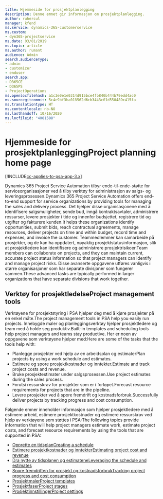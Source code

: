 ```yaml
---
title: Hjemmeside for prosjektplanlegging
description: Denne emnet gir informasjon om prosjektplanlegging.
author: ruhercul
manager: kfend
ms.service: dynamics-365-customerservice
ms.custom:
- dyn365-projectservice
ms.date: 03/01/2019
ms.topic: article
ms.author: rumant
audience: Admin
search.audienceType:
- admin
- customizer
- enduser
search.app:
- D365CE
- D365PS
- ProjectOperations
ms.openlocfilehash: a1c3e0e1e0314d915bce4fb840b444b79edd4ac0
ms.sourcegitcommit: 5c4c9bf3ba018562d6cb3443c01d550489c415fa
ms.translationtype: HT
ms.contentlocale: nb-NO
ms.lasthandoff: 10/16/2020
ms.locfileid: "4081588"
---
```

# <a name="project-planning-home-page"></a><span data-ttu-id="733d3-103">Hjemmeside for prosjektplanlegging</span><span class="sxs-lookup"><span data-stu-id="733d3-103">Project planning home page</span></span>

[!INCLUDE[cc-applies-to-psa-app-3.x](../includes/cc-applies-to-psa-app-3x.md)]

<span data-ttu-id="733d3-104">Dynamics 365 Project Service Automation tilbyr ende-til-ende-støtte for serviceorganisasjoner ved å tilby verktøy for administrasjon av salgs- og leveringsprosessen.</span><span class="sxs-lookup"><span data-stu-id="733d3-104">Dynamics 365 Project Service Automation offers end-to-end support for service organizations by providing tools for managing the sales and delivery process.</span></span> <span data-ttu-id="733d3-105">Det hjelper disse organisasjonene med å identifisere salgsmuligheter, sende bud, inngå kontraktsavtaler, administrere ressurser, levere prosjekter i tide og innenfor budsjettet, registrere tid og utgifter og fakturere kunden.</span><span class="sxs-lookup"><span data-stu-id="733d3-105">It helps these organizations identify opportunities, submit bids, reach contractual agreements, manage resources, deliver projects on time and within budget, record time and expenses, and invoice the customer.</span></span> <span data-ttu-id="733d3-106">Teammedlemmer kan samarbeide på prosjekter, og de kan ha oppdatert, nøyaktig prosjektstatusinformasjon, slik at prosjektledere kan identifisere og administrere prosjektrisikoer.</span><span class="sxs-lookup"><span data-stu-id="733d3-106">Team members can collaborate on projects, and they can maintain current, accurate project status information so that project managers can identify and manage project risks.</span></span> <span data-ttu-id="733d3-107">Disse avanserte oppgavene utføres vanligvis i større organisasjoner som har separate divisjoner som fungerer sammen.</span><span class="sxs-lookup"><span data-stu-id="733d3-107">These advanced tasks are typically performed in larger organizations that have separate divisions that work together.</span></span>

## <a name="project-management-tools"></a><span data-ttu-id="733d3-108">Verktøy for prosjektledelse</span><span class="sxs-lookup"><span data-stu-id="733d3-108">Project management tools</span></span>

<span data-ttu-id="733d3-109">Verktøyene for prosjektstyring i PSA hjelper deg med å kjøre prosjekter på en enkel måte.</span><span class="sxs-lookup"><span data-stu-id="733d3-109">The project management tools in PSA help you easily run projects.</span></span> <span data-ttu-id="733d3-110">Innebygde maler og planleggingsverktøy hjelper prosjektledere og team med å holde seg produktiv.</span><span class="sxs-lookup"><span data-stu-id="733d3-110">Built-in templates and scheduling tools help project managers and teams stay productive.</span></span> <span data-ttu-id="733d3-111">Her er noen av oppgavene som verktøyene hjelper med:</span><span class="sxs-lookup"><span data-stu-id="733d3-111">Here are some of the tasks that the tools help with:</span></span>

- <span data-ttu-id="733d3-112">Planlegge prosjekter ved hjelp av en arbeidsplan og estimater</span><span class="sxs-lookup"><span data-stu-id="733d3-112">Plan projects by using a work schedule and estimates.</span></span>
- <span data-ttu-id="733d3-113">Estimere og spore prosjektkostnader og inntekter.</span><span class="sxs-lookup"><span data-stu-id="733d3-113">Estimate and track project costs and revenue.</span></span>
- <span data-ttu-id="733d3-114">Bruke prosjektestimater under salgsprosessen.</span><span class="sxs-lookup"><span data-stu-id="733d3-114">Use project estimates during the sales process.</span></span>
- <span data-ttu-id="733d3-115">Forutsi ressurskrav for prosjekter som er i forløpet.</span><span class="sxs-lookup"><span data-stu-id="733d3-115">Forecast resource requirements for projects that are in the pipeline.</span></span>
- <span data-ttu-id="733d3-116">Levere prosjekter ved å spore fremdrift og kostnadsforbruk.</span><span class="sxs-lookup"><span data-stu-id="733d3-116">Successfully deliver projects by tracking progress and cost consumption.</span></span>

<span data-ttu-id="733d3-117">Følgende emner inneholder informasjon som hjelper prosjektledere med å estimere arbeid, estimere prosjektkostnader og estimere ressurskrav ved hjelp av verktøyene som støttes i PSA:</span><span class="sxs-lookup"><span data-stu-id="733d3-117">The following topics provide information that will help project managers estimate work, estimate project costs, and forecast resource requirements by using the tools that are supported in PSA:</span></span>

- [<span data-ttu-id="733d3-118">Opprette en tidsplan</span><span class="sxs-lookup"><span data-stu-id="733d3-118">Creating a schedule</span></span>](project-creating.md)
- [<span data-ttu-id="733d3-119">Estimere prosjektkostnader og inntekter</span><span class="sxs-lookup"><span data-stu-id="733d3-119">Estimating project cost and revenue</span></span>](project-estimating.md)
- [<span data-ttu-id="733d3-120">Dra nytte av tidsplanen og estimatene</span><span class="sxs-lookup"><span data-stu-id="733d3-120">Leveraging the schedule and estimates</span></span>](project-leveraging.md)
- [<span data-ttu-id="733d3-121">Spore fremdriften for prosjekt og kostnadsforbruk</span><span class="sxs-lookup"><span data-stu-id="733d3-121">Tracking project progress and cost consumption</span></span>](project-tracking.md)
- [<span data-ttu-id="733d3-122">Prosjektmaler</span><span class="sxs-lookup"><span data-stu-id="733d3-122">Project templates</span></span>](project-templates.md)
- [<span data-ttu-id="733d3-123">Prosjektfaser</span><span class="sxs-lookup"><span data-stu-id="733d3-123">Project stages</span></span>](project-stages.md)
- [<span data-ttu-id="733d3-124">Prosjektinnstillinger</span><span class="sxs-lookup"><span data-stu-id="733d3-124">Project settings</span></span>](project-settings.md)
